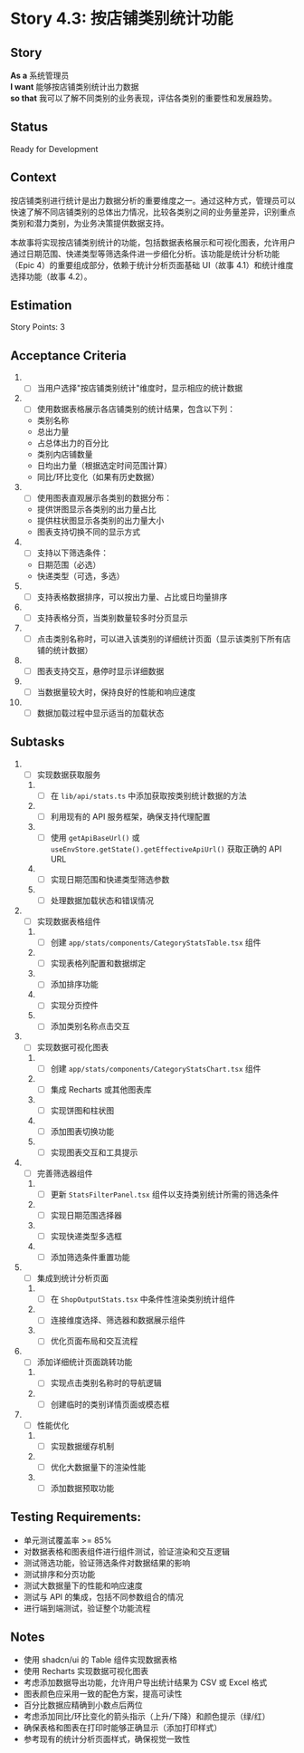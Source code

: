# Story 4.3: 按店铺类别统计功能

## Story

**As a** 系统管理员  
**I want** 能够按店铺类别统计出力数据  
**so that** 我可以了解不同类别的业务表现，评估各类别的重要性和发展趋势。

## Status

Ready for Development

## Context

按店铺类别进行统计是出力数据分析的重要维度之一。通过这种方式，管理员可以快速了解不同店铺类别的总体出力情况，比较各类别之间的业务量差异，识别重点类别和潜力类别，为业务决策提供数据支持。

本故事将实现按店铺类别统计的功能，包括数据表格展示和可视化图表，允许用户通过日期范围、快递类型等筛选条件进一步细化分析。该功能是统计分析功能（Epic 4）的重要组成部分，依赖于统计分析页面基础 UI（故事 4.1）和统计维度选择功能（故事 4.2）。

## Estimation

Story Points: 3

## Acceptance Criteria

1. - [ ] 当用户选择"按店铺类别统计"维度时，显示相应的统计数据
2. - [ ] 使用数据表格展示各店铺类别的统计结果，包含以下列：
   - 类别名称
   - 总出力量
   - 占总体出力的百分比
   - 类别内店铺数量
   - 日均出力量（根据选定时间范围计算）
   - 同比/环比变化（如果有历史数据）
3. - [ ] 使用图表直观展示各类别的数据分布：
   - 提供饼图显示各类别的出力量占比
   - 提供柱状图显示各类别的出力量大小
   - 图表支持切换不同的显示方式
4. - [ ] 支持以下筛选条件：
   - 日期范围（必选）
   - 快递类型（可选，多选）
5. - [ ] 支持表格数据排序，可以按出力量、占比或日均量排序
6. - [ ] 支持表格分页，当类别数量较多时分页显示
7. - [ ] 点击类别名称时，可以进入该类别的详细统计页面（显示该类别下所有店铺的统计数据）
8. - [ ] 图表支持交互，悬停时显示详细数据
9. - [ ] 当数据量较大时，保持良好的性能和响应速度
10. - [ ] 数据加载过程中显示适当的加载状态

## Subtasks

1. - [ ] 实现数据获取服务
   1. - [ ] 在 `lib/api/stats.ts` 中添加获取按类别统计数据的方法
   2. - [ ] 利用现有的 API 服务框架，确保支持代理配置
   3. - [ ] 使用 `getApiBaseUrl()` 或 `useEnvStore.getState().getEffectiveApiUrl()` 获取正确的 API URL
   4. - [ ] 实现日期范围和快递类型筛选参数
   5. - [ ] 处理数据加载状态和错误情况
2. - [ ] 实现数据表格组件
   1. - [ ] 创建 `app/stats/components/CategoryStatsTable.tsx` 组件
   2. - [ ] 实现表格列配置和数据绑定
   3. - [ ] 添加排序功能
   4. - [ ] 实现分页控件
   5. - [ ] 添加类别名称点击交互
3. - [ ] 实现数据可视化图表
   1. - [ ] 创建 `app/stats/components/CategoryStatsChart.tsx` 组件
   2. - [ ] 集成 Recharts 或其他图表库
   3. - [ ] 实现饼图和柱状图
   4. - [ ] 添加图表切换功能
   5. - [ ] 实现图表交互和工具提示
4. - [ ] 完善筛选器组件
   1. - [ ] 更新 `StatsFilterPanel.tsx` 组件以支持类别统计所需的筛选条件
   2. - [ ] 实现日期范围选择器
   3. - [ ] 实现快递类型多选框
   4. - [ ] 添加筛选条件重置功能
5. - [ ] 集成到统计分析页面
   1. - [ ] 在 `ShopOutputStats.tsx` 中条件性渲染类别统计组件
   2. - [ ] 连接维度选择、筛选器和数据展示组件
   3. - [ ] 优化页面布局和交互流程
6. - [ ] 添加详细统计页面跳转功能
   1. - [ ] 实现点击类别名称时的导航逻辑
   2. - [ ] 创建临时的类别详情页面或模态框
7. - [ ] 性能优化
   1. - [ ] 实现数据缓存机制
   2. - [ ] 优化大数据量下的渲染性能
   3. - [ ] 添加数据预取功能

## Testing Requirements:

- 单元测试覆盖率 >= 85%
- 对数据表格和图表组件进行组件测试，验证渲染和交互逻辑
- 测试筛选功能，验证筛选条件对数据结果的影响
- 测试排序和分页功能
- 测试大数据量下的性能和响应速度
- 测试与 API 的集成，包括不同参数组合的情况
- 进行端到端测试，验证整个功能流程

## Notes

- 使用 shadcn/ui 的 Table 组件实现数据表格
- 使用 Recharts 实现数据可视化图表
- 考虑添加数据导出功能，允许用户导出统计结果为 CSV 或 Excel 格式
- 图表颜色应采用一致的配色方案，提高可读性
- 百分比数据应精确到小数点后两位
- 考虑添加同比/环比变化的箭头指示（上升/下降）和颜色提示（绿/红）
- 确保表格和图表在打印时能够正确显示（添加打印样式）
- 参考现有的统计分析页面样式，确保视觉一致性
